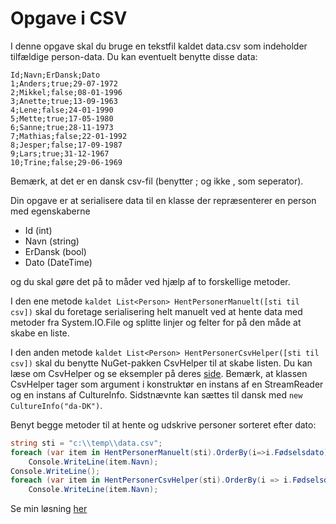 ﻿# Opgave i CSV

I denne opgave skal du bruge en tekstfil kaldet data.csv som indeholder tilfældige person-data. Du kan eventuelt benytte disse data:

```
Id;Navn;ErDansk;Dato
1;Anders;true;29-07-1972
2;Mikkel;false;08-01-1996
3;Anette;true;13-09-1963
4;Lene;false;24-01-1990
5;Mette;true;17-05-1980
6;Sanne;true;28-11-1973
7;Mathias;false;22-01-1992
8;Jesper;false;17-09-1987
9;Lars;true;31-12-1967
10;Trine;false;29-06-1969
```

Bemærk, at det er en dansk csv-fil (benytter ; og ikke , som seperator).

Din opgave er at serialisere data til en klasse der repræsenterer en person med egenskaberne

- Id (int)
- Navn (string)
- ErDansk (bool)
- Dato (DateTime)

og du skal gøre det på to måder ved hjælp af to forskellige metoder.

I den ene metode ```kaldet List<Person> HentPersonerManuelt([sti til csv])``` skal du foretage serialisering helt manuelt ved at 
hente data med metoder fra System.IO.File og splitte linjer og felter for på den måde at skabe en liste.

I den anden metode ```kaldet List<Person> HentPersonerCsvHelper([sti til csv])``` skal du benytte NuGet-pakken CsvHelper til at skabe listen. Du kan læse 
om CsvHelper og se eksempler på deres [side](https://joshclose.github.io/CsvHelper/). Bemærk, at klassen CsvHelper tager som argument i 
konstruktør en instans af en StreamReader og en instans af CultureInfo. Sidstnævnte kan sættes til dansk med ```new CultureInfo("da-DK")```.

Benyt begge metoder til at hente og udskrive personer sorteret efter dato:

```csharp
string sti = "c:\\temp\\data.csv";            
foreach (var item in HentPersonerManuelt(sti).OrderBy(i=>i.Fødselsdato))
    Console.WriteLine(item.Navn);
Console.WriteLine();
foreach (var item in HentPersonerCsvHelper(sti).OrderBy(i => i.Fødselsdato))
    Console.WriteLine(item.Navn);
```

Se min løsning [her](https://github.com/devcronberg/undervisning-cs-opgaver/blob/master/data-csv/Program.cs)